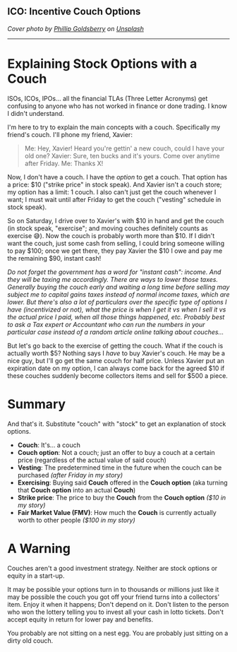 ## ICO: Incentive Couch Options

<i>Cover photo by [Phillip Goldsberry](https://unsplash.com/@phillipgold?utm_source=unsplash&utm_medium=referral&utm_content=creditCopyText) on [Unsplash](https://unsplash.com/s/photos/sofa?utm_source=unsplash&utm_medium=referral&utm_content=creditCopyText)</i>

---

# Explaining Stock Options with a Couch

ISOs, ICOs, IPOs... all the financial TLAs (Three Letter Acronyms) get confusing to anyone who has not worked in finance or done trading. I know I didn't understand.

I'm here to try to explain the main concepts with a couch. Specifically my friend's couch. I'll phone my friend, Xavier:

> Me: Hey, Xavier! Heard you're gettin' a new couch, could I have your old one?
> Xavier: Sure, ten bucks and it's yours. Come over anytime after Friday.
> Me: Thanks X!

Now, I don't have a couch. I have the _option_ to get a couch. That option has a price: $10 ("strike price" in stock speak). And Xavier isn't a couch store; my option has a limit: 1 couch. I also can't just get the couch whenever I want; I must wait until after Friday to get the couch ("vesting" schedule in stock speak).

So on Saturday, I drive over to Xavier's with $10 in hand and get the couch (in stock speak, "exercise"; and moving couches definitely counts as exercise 😅). Now the couch is probably worth more than $10. If I didn't want the couch, just some cash from selling, I could bring someone willing to pay $100; once we get there, they pay Xavier the $10 I owe and pay me the remaining $90, instant cash!

_Do not forget the government has a word for "instant cash": income. And they will be taxing me accordingly. There are ways to lower those taxes. Generally buying the couch early and waiting a long time before selling may subject me to capital gains taxes instead of normal income taxes, which are lower. But there's also a lot of particulars over the specific type of options I have (incentivized or not), what the price is when I get it vs when I sell it vs the actual price I paid, when all those things happened, etc. Probably best to ask a Tax expert or Accountant who can run the numbers in your particular case instead of a random article online talking about couches..._

But let's go back to the exercise of getting the couch. What if the couch is actually worth $5? Nothing says I _have_ to buy Xavier's couch. He may be a nice guy, but I'll go get the same couch for half price. Unless Xavier put an expiration date on my option, I can always come back for the agreed $10 if these couches suddenly become collectors items and sell for $500 a piece. 

# Summary

And that's it. Substitute "couch" with "stock" to get an explanation of stock options.

- **Couch**: It's... a couch
- **Couch option**: Not a couch; just an offer to buy a couch at a certain price (regardless of the actual value of said couch)
- **Vesting**: The predetermined time in the future when the couch can be purchased _(after Friday in my story)_
- **Exercising**: Buying said **Couch** offered in the **Couch option** (aka turning that **Couch option** into an actual **Couch**)
- **Strike price**: The price to buy the **Couch** from the **Couch option** _($10 in my story)_
- **Fair Market Value (FMV)**: How much the **Couch** is currently actually worth to other people _($100 in my story)_

# A Warning

Couches aren't a good investment strategy. Neither are stock options or equity in a start-up.

It may be possible your options turn in to thousands or millions just like it may be possible the couch you got off your friend turns into a collectors' item. Enjoy it when it happens; Don't depend on it. Don't listen to the person who won the lottery telling you to invest all your cash in lotto tickets. Don't accept equity in return for lower pay and benefits.

You probably are not sitting on a nest egg. You are probably just sitting on a dirty old couch.
